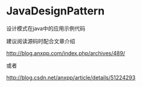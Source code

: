 # JavaDesignPattern
设计模式在java中的应用示例代码

建议阅读源码时配合文章介绍

http://blog.anxpp.com/index.php/archives/489/

或者

http://blog.csdn.net/anxpp/article/details/51224293
